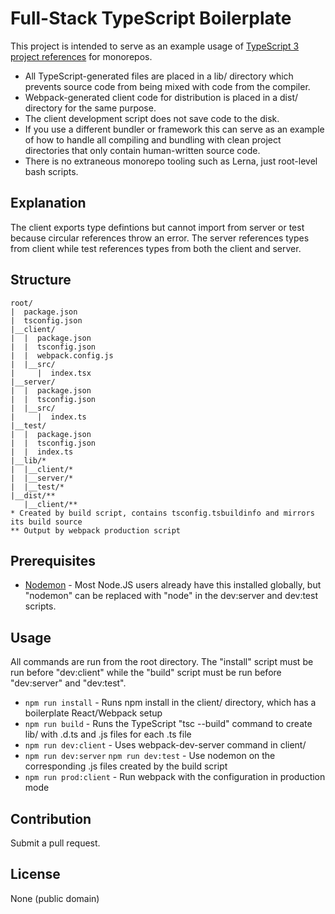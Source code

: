 # Full-Stack TypeScript Boilerplate

This project is intended to serve as an example usage of [TypeScript 3 project references](https://www.typescriptlang.org/docs/handbook/project-references.html) for monorepos.

* All TypeScript-generated files are placed in a lib/ directory which prevents source code from being mixed with code from the compiler.
* Webpack-generated client code for distribution is placed in a dist/ directory for the same purpose.
* The client development script does not save code to the disk.
* If you use a different bundler or framework this can serve as an example of how to handle all compiling and bundling with clean project directories that only contain human-written source code.
* There is no extraneous monorepo tooling such as Lerna, just root-level bash scripts.

## Explanation

The client exports type defintions but cannot import from server or test because circular references throw an error. The server references types from client while test references types from both the client and server.

## Structure

```
root/
|  package.json
|  tsconfig.json
|__client/
|  |  package.json
|  |  tsconfig.json
|  |  webpack.config.js
|  |__src/
|     |  index.tsx
|__server/
|  |  package.json
|  |  tsconfig.json
|  |__src/
|     |  index.ts
|__test/
|  |  package.json
|  |  tsconfig.json
|  |  index.ts
|__lib/*
|  |__client/*
|  |__server/*
|  |__test/*
|__dist/**
   |__client/**
* Created by build script, contains tsconfig.tsbuildinfo and mirrors its build source
** Output by webpack production script
```

## Prerequisites

* [Nodemon](https://www.npmjs.com/package/nodemon) - Most Node.JS users already have this installed globally, but "nodemon" can be replaced with "node" in the dev:server and dev:test scripts.

## Usage

All commands are run from the root directory. The "install" script must be run before "dev:client" while the "build" script must be run before "dev:server" and "dev:test".

* `npm run install` - Runs npm install in the client/ directory, which has a boilerplate React/Webpack setup
* `npm run build` - Runs the TypeScript "tsc --build" command to create lib/ with .d.ts and .js files for each .ts file
* `npm run dev:client` - Uses webpack-dev-server command in client/
* `npm run dev:server`
  `npm run dev:test` - Use nodemon on the corresponding .js files created by the build script
* `npm run prod:client` - Run webpack with the configuration in production mode

## Contribution

Submit a pull request.

## License

None (public domain)